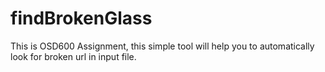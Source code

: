 # findBrokenGlass

This is OSD600 Assignment, this simple tool will help you to automatically look for broken url in input file. 


